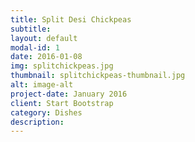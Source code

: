 ```yaml
---
title: Split Desi Chickpeas
subtitle: 
layout: default
modal-id: 1
date: 2016-01-08
img: splitchickpeas.jpg
thumbnail: splitchickpeas-thumbnail.jpg
alt: image-alt
project-date: January 2016
client: Start Bootstrap
category: Dishes
description: 
---
```

